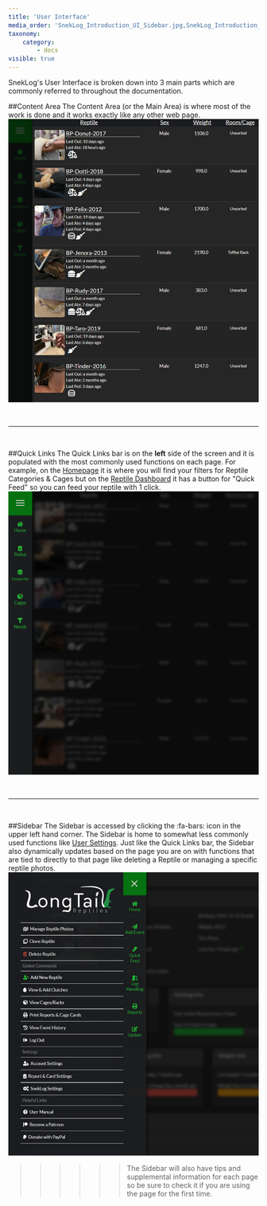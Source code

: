 ```yaml
---
title: 'User Interface'
media_order: 'SnekLog_Introduction_UI_Sidebar.jpg,SnekLog_Introduction_UI_Content.jpg,SnekLog_Introduction_UI_Quicklinks.jpg'
taxonomy:
    category:
        - docs
visible: true
---
```


SnekLog's User Interface is broken down into 3 main parts which are commonly referred to throughout the documentation.

##Content Area
The Content Area (or the Main Area) is where most of the work is done and it works exactly like any other web page.
![](SnekLog_Introduction_UI_Content.jpg)

&nbsp;

___

&nbsp;

##Quick Links
The Quick Links bar is on the **left** side of the screen and it is populated with the most commonly used functions on each page. For example, on the [Homepage](https://help.sneklog.com/home-pages) it is where you will find your filters for Reptile Categories & Cages but on the [Reptile Dashboard](https://help.sneklog.com/reptiles/reptile-dashboard) it has a button for "Quick Feed" so you can feed your reptile with 1 click.
![](SnekLog_Introduction_UI_Quicklinks.jpg)

&nbsp;

___

&nbsp;

##Sidebar
The Sidebar is accessed by clicking the :fa-bars: icon in the upper left hand corner. The Sidebar is home to somewhat less commonly used functions like [User Settings](https://help.sneklog.com/settings/user-settings). Just like the Quick Links bar, the Sidebar also dynamically updates based on the page you are on with functions that are tied to directly to that page like deleting a Reptile or managing a specific reptile photos.
![](SnekLog_Introduction_UI_Sidebar.jpg)

>>>>>>The Sidebar will also have tips and supplemental information for each page so be sure to check it if you are using the page for the first time.